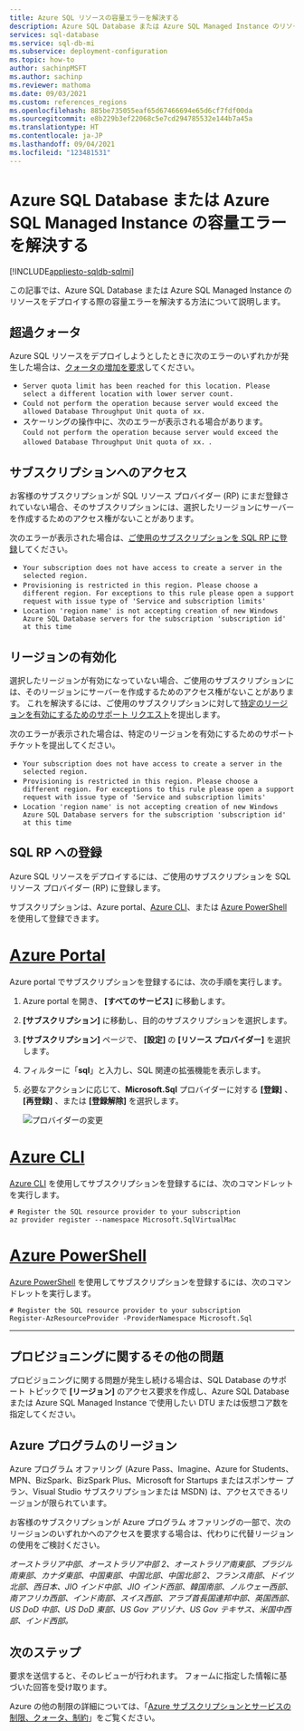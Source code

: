 ```yaml
---
title: Azure SQL リソースの容量エラーを解決する
description: Azure SQL Database または Azure SQL Managed Instance のリソースをデプロイまたはスケーリングしようとするときに発生するおそれのある容量エラーを解決する方法について説明します。
services: sql-database
ms.service: sql-db-mi
ms.subservice: deployment-configuration
ms.topic: how-to
author: sachinpMSFT
ms.author: sachinp
ms.reviewer: mathoma
ms.date: 09/03/2021
ms.custom: references_regions
ms.openlocfilehash: 885be735055eaf65d67466694e65d6cf7fdf00da
ms.sourcegitcommit: e8b229b3ef22068c5e7cd294785532e144b7a45a
ms.translationtype: HT
ms.contentlocale: ja-JP
ms.lasthandoff: 09/04/2021
ms.locfileid: "123481531"
---
```

# <a name="resolve-capacity-errors-with-azure-sql-database-or-azure-sql-managed-instance"></a>Azure SQL Database または Azure SQL Managed Instance の容量エラーを解決する
[!INCLUDE[appliesto-sqldb-sqlmi](includes/appliesto-sqldb-sqlmi.md)]

この記事では、Azure SQL Database または Azure SQL Managed Instance のリソースをデプロイする際の容量エラーを解決する方法について説明します。 

## <a name="exceeded-quota"></a>超過クォータ 

Azure SQL リソースをデプロイしようとしたときに次のエラーのいずれかが発生した場合は、[クォータの増加を要求](database/quota-increase-request.md)してください。 

- `Server quota limit has been reached for this location. Please select a different location with lower server count.`
- `Could not perform the operation because server would exceed the allowed Database Throughput Unit quota of xx.`
- スケーリングの操作中に、次のエラーが表示される場合があります。    
  `Could not perform the operation because server would exceed the allowed Database Throughput Unit quota of xx. `. 

## <a name="subscription-access"></a>サブスクリプションへのアクセス

お客様のサブスクリプションが SQL リソース プロバイダー (RP) にまだ登録されていない場合、そのサブスクリプションには、選択したリージョンにサーバーを作成するためのアクセス権がないことがあります。  

次のエラーが表示された場合は、[ご使用のサブスクリプションを SQL RP に登録](#register-with-sql-rp)してください。
- `Your subscription does not have access to create a server in the selected region.`
- `Provisioning is restricted in this region. Please choose a different region. For exceptions to this rule please open a support request with issue type of 'Service and subscription limits' `
- `Location 'region name' is not accepting creation of new Windows Azure SQL Database servers for the subscription 'subscription id' at this time`


## <a name="enable-region"></a>リージョンの有効化 

選択したリージョンが有効になっていない場合、ご使用のサブスクリプションには、そのリージョンにサーバーを作成するためのアクセス権がないことがあります。 これを解決するには、ご使用のサブスクリプションに対して[特定のリージョンを有効にするためのサポート リクエスト](database/quota-increase-request.md#region)を提出します。 

次のエラーが表示された場合は、特定のリージョンを有効にするためのサポート チケットを提出してください。 
- `Your subscription does not have access to create a server in the selected region.`
- `Provisioning is restricted in this region. Please choose a different region. For exceptions to this rule please open a support request with issue type of 'Service and subscription limits' `
- `Location 'region name' is not accepting creation of new Windows Azure SQL Database servers for the subscription 'subscription id' at this time`



## <a name="register-with-sql-rp"></a>SQL RP への登録

Azure SQL リソースをデプロイするには、ご使用のサブスクリプションを SQL リソース プロバイダー (RP) に登録します。 

サブスクリプションは、Azure portal、[Azure CLI](/cli/azure/install-azure-cli)、または [Azure PowerShell](/powershell/azure/install-az-ps) を使用して登録できます。 

# <a name="azure-portal"></a>[Azure Portal](#tab/portal)

Azure portal でサブスクリプションを登録するには、次の手順を実行します。 

1. Azure portal を開き、 **[すべてのサービス]** に移動します。
1. **[サブスクリプション]** に移動し、目的のサブスクリプションを選択します。
1. **[サブスクリプション]** ページで、 **[設定]** の **[リソース プロバイダー]** を選択します。
1. フィルターに「**sql**」と入力し、SQL 関連の拡張機能を表示します。
1. 必要なアクションに応じて、**Microsoft.Sql** プロバイダーに対する **[登録]** 、 **[再登録]** 、または **[登録解除]** を選択します。

   ![プロバイダーの変更](./media/capacity-errors-troubleshoot/register-with-sql-rp.png)

# <a name="azure-cli"></a>[Azure CLI](#tab/bash)

[Azure CLI](/cli/azure/install-azure-cli) を使用してサブスクリプションを登録するには、次のコマンドレットを実行します。

```azurecli-interactive
# Register the SQL resource provider to your subscription 
az provider register --namespace Microsoft.SqlVirtualMac 
```

# <a name="azure-powershell"></a>[Azure PowerShell](#tab/powershell)

[Azure PowerShell](/powershell/azure/install-az-ps) を使用してサブスクリプションを登録するには、次のコマンドレットを実行します。 

```powershell-interactive
# Register the SQL resource provider to your subscription
Register-AzResourceProvider -ProviderNamespace Microsoft.Sql

```

---

## <a name="additional-provisioning-issues"></a>プロビジョニングに関するその他の問題

プロビジョニングに関する問題が発生し続ける場合は、SQL Database のサポート トピックで **[リージョン]** のアクセス要求を作成し、Azure SQL Database または Azure SQL Managed Instance で使用したい DTU または仮想コア数を指定してください。 

## <a name="azure-program-regions"></a>Azure プログラムのリージョン 

Azure プログラム オファリング (Azure Pass、Imagine、Azure for Students、MPN、BizSpark、BizSpark Plus、Microsoft for Startups またはスポンサー プラン、Visual Studio サブスクリプションまたは MSDN) は、アクセスできるリージョンが限られています。 

お客様のサブスクリプションが Azure プログラム オファリングの一部で、次のリージョンのいずれかへのアクセスを要求する場合は、代わりに代替リージョンの使用をご検討ください。 

_オーストラリア中部、オーストラリア中部 2、オーストラリア南東部、ブラジル南東部、カナダ東部、中国東部、中国北部、中国北部 2、フランス南部、ドイツ北部、西日本、JIO インド中部、JIO インド西部、韓国南部、ノルウェー西部、南アフリカ西部、インド南部、スイス西部、アラブ首長国連邦中部、英国西部、US DoD 中部、US DoD 東部、US Gov アリゾナ、US Gov テキサス、米国中西部、インド西部。_ 

## <a name="next-steps"></a>次のステップ

要求を送信すると、そのレビューが行われます。 フォームに指定した情報に基づいた回答を受け取ります。

Azure の他の制限の詳細については、「[Azure サブスクリプションとサービスの制限、クォータ、制約](../azure-resource-manager/management/azure-subscription-service-limits.md)」をご覧ください。
